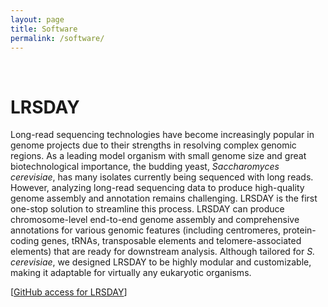 ```yaml
---
layout: page
title: Software
permalink: /software/
---
```

<br>

# **LRSDAY**

Long-read sequencing technologies have become increasingly popular in genome projects due to their strengths in resolving complex genomic regions. As a leading model organism with small genome size and great biotechnological importance, the budding yeast, *Saccharomyces cerevisiae*, has many isolates currently being sequenced with long reads. However, analyzing long-read sequencing data to produce high-quality genome assembly and annotation remains challenging. LRSDAY is the first one-stop solution to streamline this process. LRSDAY can produce chromosome-level end-to-end genome assembly and comprehensive annotations for various genomic features (including centromeres, protein-coding genes, tRNAs, transposable elements and telomere-associated elements) that are ready for downstream analysis. Although tailored for *S. cerevisiae*, we designed LRSDAY to be highly modular and customizable, making it adaptable for virtually any eukaryotic organisms.

\[[GitHub access for LRSDAY](https://github.com/yjx1217/LRSDAY)\]



